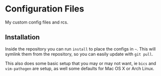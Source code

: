 Configuration Files
===================

My custom config files and rcs.

Installation
------------

Inside the repository you can run `install` to place the configs in `~`.
This will symlink them from the repository, so you can easily update with `git
pull`.

This also does some basic setup that you may or may not want, ie `bics` and
`vim-pathogen` are setup, as well some defaults for Mac OS X or Arch Linux.
